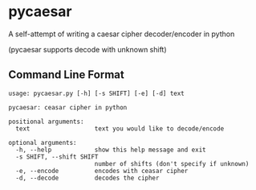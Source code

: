 # pycaesar
A self-attempt of writing a caesar cipher decoder/encoder in python

(pycaesar supports decode with unknown shift)

## Command Line Format
```
usage: pycaesar.py [-h] [-s SHIFT] [-e] [-d] text

pycaesar: ceasar cipher in python

positional arguments:
  text                  text you would like to decode/encode

optional arguments:
  -h, --help            show this help message and exit
  -s SHIFT, --shift SHIFT
                        number of shifts (don't specify if unknown)
  -e, --encode          encodes with ceasar cipher
  -d, --decode          decodes the cipher
```
